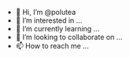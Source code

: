 - 👋 Hi, I’m @polutea
- 👀 I’m interested in ...
- 🌱 I’m currently learning ...
- 💞️ I’m looking to collaborate on ...
- 📫 How to reach me ...

<!---
polutea/polutea is a ✨ special ✨ repository because its `README.md` (this file) appears on your GitHub profile.
You can click the Preview link to take a look at your changes.
--->
